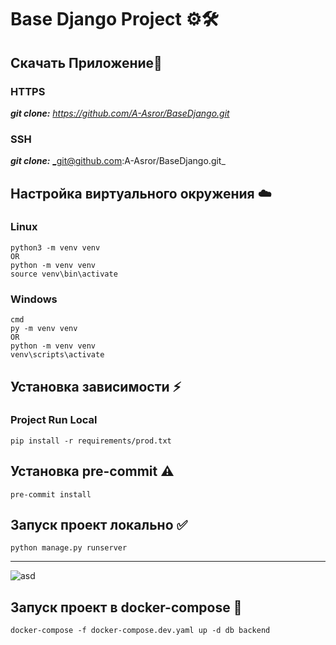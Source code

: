 # Base Django Project ⚙️🛠️

##  Скачать Приложение📖
### **HTTPS**
_**git clone:**_ _https://github.com/A-Asror/BaseDjango.git_

### **SSH**
_**git clone:**_ _git@github.com:A-Asror/BaseDjango.git_

##  Настройка виртуального окружения ☁️
### **Linux**
```shell
python3 -m venv venv
OR
python -m venv venv
source venv\bin\activate
```
### **Windows**
```shell
cmd
py -m venv venv
OR
python -m venv venv
venv\scripts\activate
```

##  Установка зависимости ⚡️
### **Project Run Local**
```shell
pip install -r requirements/prod.txt
```

##  Установка pre-commit ⚠️️
```shell
pre-commit install
```

##  Запуск проект локально ✅
``` shell
python manage.py runserver
```

---
![asd](https://d1.awsstatic.com/acs/characters/Logos/Docker-Logo_Horizontel_279x131.b8a5c41e56b77706656d61080f6a0217a3ba356d.png)
##  Запуск проект в docker-compose 🐳
```shell
docker-compose -f docker-compose.dev.yaml up -d db backend
```
